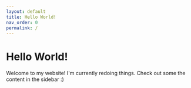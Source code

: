 ```yaml
---
layout: default
title: Hello World!
nav_order: 0
permalink: /
---
```


# Hello World!
Welcome to my website! I'm currently redoing things. Check out some the content in the sidebar :\) 